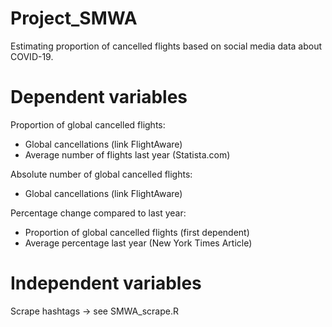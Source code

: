 # Project_SMWA
Estimating proportion of cancelled flights based on social media data about COVID-19.

# Dependent variables

Proportion of global cancelled flights:
-	Global cancellations (link FlightAware)
-	Average number of flights last year (Statista.com)

Absolute number of global cancelled flights:
-	Global cancellations (link FlightAware)

Percentage change compared to last year:
-	Proportion of global cancelled flights (first dependent)
-	Average percentage last year (New York Times Article)

# Independent variables

Scrape hashtags -> see SMWA_scrape.R







